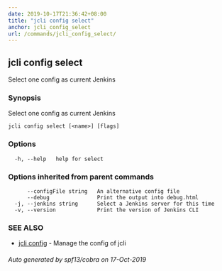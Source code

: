 ```yaml
---
date: 2019-10-17T21:36:42+08:00
title: "jcli config select"
anchor: jcli_config_select
url: /commands/jcli_config_select/
---
```

## jcli config select

Select one config as current Jenkins

### Synopsis

Select one config as current Jenkins

```
jcli config select [<name>] [flags]
```

### Options

```
  -h, --help   help for select
```

### Options inherited from parent commands

```
      --configFile string   An alternative config file
      --debug               Print the output into debug.html
  -j, --jenkins string      Select a Jenkins server for this time
  -v, --version             Print the version of Jenkins CLI
```

### SEE ALSO

* [jcli config](/commands/jcli_config/)	 - Manage the config of jcli

###### Auto generated by spf13/cobra on 17-Oct-2019

